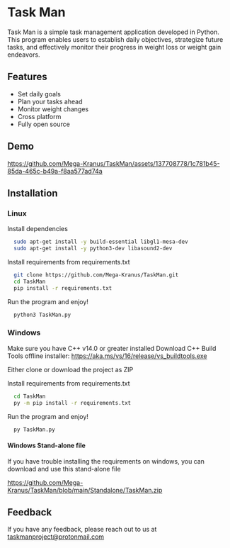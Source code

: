 
# Task Man

Task Man is a simple task management application developed in Python. This program enables users to establish daily objectives, strategize future tasks, and effectively monitor their progress in weight loss or weight gain endeavors.


## Features

- Set daily goals
- Plan your tasks ahead
- Monitor weight changes
- Cross platform
- Fully open source


## Demo

https://github.com/Mega-Kranus/TaskMan/assets/137708778/1c781b45-85da-465c-b49a-f8aa577ad74a


## Installation

### Linux

Install dependencies

```bash
  sudo apt-get install -y build-essential libgl1-mesa-dev
  sudo apt-get install -y python3-dev libasound2-dev
```
Install requirements from requirements.txt

```bash
  git clone https://github.com/Mega-Kranus/TaskMan.git
  cd TaskMan
  pip install -r requirements.txt
```

Run the program and enjoy!

```bash
  python3 TaskMan.py
```


### Windows

Make sure you have C++ v14.0 or greater installed
Download C++ Build Tools offline installer: https://aka.ms/vs/16/release/vs_buildtools.exe

Either clone or download the project as ZIP

Install requirements from requirements.txt

```bash
  cd TaskMan
  py -m pip install -r requirements.txt
```
Run the program and enjoy!

```bash
  py TaskMan.py
```

#### Windows Stand-alone file

If you have trouble installing the requirements on windows, you can download and use this stand-alone file

https://github.com/Mega-Kranus/TaskMan/blob/main/Standalone/TaskMan.zip
    
## Feedback

If you have any feedback, please reach out to us at taskmanproject@protonmail.com

